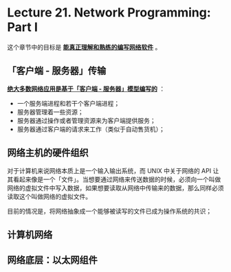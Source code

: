 # Lecture 21. Network Programming: Part I

这个章节中的目标是 **<u>能真正理解和熟练的编写网络软件</u>** 。

## 「客户端 - 服务器」传输

**<u>绝大多数网络应用是基于「客户端 - 服务器」模型编写的</u>** ：

*   一个服务端进程和若干个客户端进程；
*   服务器管理着一些资源；
*   服务器通过操作或者管理资源来为客户端提供服务；
*   服务器通过客户端的请求来工作（类似于自动售货机）；

## 网络主机的硬件组织

对于计算机来说网络本质上是一个输入输出系统，而 UNIX 中关于网络的 API 让其看起来像是一个「文件」。当想要通过网络来传送数据的时候，必须向一个叫做网络的虚拟文件中写入数据，如果想要读取从网络中传输来的数据，那么同样必须读取这个叫做网络的虚拟文件。

目前的情况是，将网络抽象成一个能够被读写的文件已成为操作系统的共识；

## 计算机网络



## 网络底层：以太网组件

